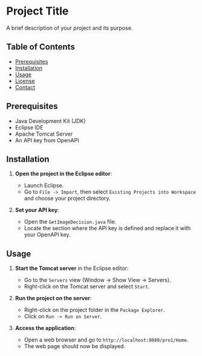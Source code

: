# Project Title

A brief description of your project and its purpose.

## Table of Contents

- [Prerequisites](#prerequisites)
- [Installation](#installation)
- [Usage](#usage)
- [License](#license)
- [Contact](#contact)

## Prerequisites

- Java Development Kit (JDK)
- Eclipse IDE
- Apache Tomcat Server
- An API key from OpenAPI

## Installation

1. **Open the project in the Eclipse editor**:
   - Launch Eclipse.
   - Go to `File -> Import`, then select `Existing Projects into Workspace` and choose your project directory.

2. **Set your API key**:
   - Open the `GetImageDecision.java` file.
   - Locate the section where the API key is defined and replace it with your OpenAPI key.

## Usage

1. **Start the Tomcat server** in the Eclipse editor:
   - Go to the `Servers` view (Window -> Show View -> Servers).
   - Right-click on the Tomcat server and select `Start`.

2. **Run the project on the server**:
   - Right-click on the project folder in the `Package Explorer`.
   - Click on `Run -> Run on Server`.

3. **Access the application**:
   - Open a web browser and go to `http://localhost:8080/pro1/Home`.
   - The web page should now be displayed.


